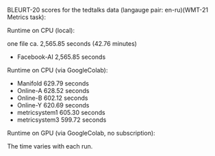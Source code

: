 BLEURT-20 scores for the tedtalks data (langauge pair: en-ru)(WMT-21 Metrics task):

Runtime on CPU (local):

one file ca. 2,565.85 seconds (42.76 minutes)

- Facebook-AI 2,565.85 seconds

Runtime on CPU (via GoogleColab):

- Manifold 629.79 seconds
- Online-A 628.52 seconds
- Online-B 602.12 seconds
- Online-Y 620.69 seconds
- metricsystem1 605.30 seconds
- metricsystem3 599.72 seconds

Runtime on GPU (via GoogleColab, no subscription):


The time varies with each run.
